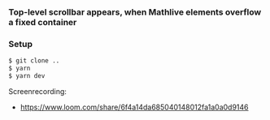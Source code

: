 ### Top-level scrollbar appears, when Mathlive elements overflow a fixed container

### Setup

```bash
$ git clone ..
$ yarn
$ yarn dev
```

Screenrecording:

- https://www.loom.com/share/6f4a14da685040148012fa1a0a0d9146
